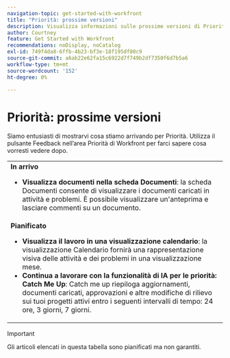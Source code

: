 ```yaml
---
navigation-topic: get-started-with-workfront
title: "Priorità: prossime versioni"
description: Visualizza informazioni sulle prossime versioni di Priorities
author: Courtney
feature: Get Started with Workfront
recommendations: noDisplay, noCatalog
exl-id: 749f4da8-6ffb-4b23-bf3e-18f195df80c9
source-git-commit: a6ab22e62fa15c6922d7f749b2df7350f6d7b5a6
workflow-type: tm+mt
source-wordcount: '152'
ht-degree: 0%

---
```


# Priorità: prossime versioni

Siamo entusiasti di mostrarvi cosa stiamo arrivando per Priorità. Utilizza il pulsante Feedback nell’area Priorità di Workfront per farci sapere cosa vorresti vedere dopo.

<table>
  <tr>
    <td><strong>In arrivo</strong>
    <ul>

<li><strong>Visualizza documenti nella scheda Documenti</strong>: la scheda Documenti consente di visualizzare i documenti caricati in attività e problemi. È possibile visualizzare un'anteprima e lasciare commenti su un documento. </li>
    </ul>
    </td>
  </tr>
  <tr>
    <td><strong>Pianificato</strong>
    <ul>
    <li><strong>Visualizza il lavoro in una visualizzazione calendario</strong>: la visualizzazione Calendario fornirà una rappresentazione visiva delle attività e dei problemi in una visualizzazione mese.</li>
    <li><strong>Continua a lavorare con la funzionalità di IA per le priorità: Catch Me Up</strong>: Catch me up riepiloga aggiornamenti, documenti caricati, approvazioni e altre modifiche di rilievo sui tuoi progetti attivi entro i seguenti intervalli di tempo: 24 ore, 3 giorni, 7 giorni.</li>
    </ul>
    </td>
  </tr>
</table>


>[!IMPORTANT]
>
>Gli articoli elencati in questa tabella sono pianificati ma non garantiti.

